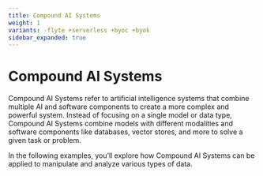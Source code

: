 ```yaml
---
title: Compound AI Systems
weight: 1
variants: -flyte +serverless +byoc +byok
sidebar_expanded: true
---
```


# Compound AI Systems

Compound AI Systems refer to artificial intelligence systems that combine multiple
AI and software components to create a more complex and powerful system. Instead of
focusing on a single model or data type, Compound AI Systems combine models with
different modalities and software components like databases, vector stores, and
more to solve a given task or problem.

In the following examples, you’ll explore how Compound AI Systems can be applied
to manipulate and analyze various types of data.
